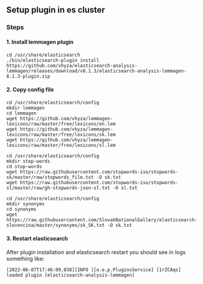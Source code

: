 ## Setup plugin in es cluster

### Steps

#### 1. Install lemmagen plugin
```
cd /usr/share/elasticsearch
./bin/elasticsearch-plugin install https://github.com/vhyza/elasticsearch-analysis-lemmagen/releases/download/v8.1.3/elasticsearch-analysis-lemmagen-8.1.3-plugin.zip
```

#### 2. Copy config file
```
cd /usr/share/elasticsearch/config
mkdir lemmagen
cd lemmagen
wget https://github.com/vhyza/lemmagen-lexicons/raw/master/free/lexicons/en.lem
wget https://github.com/vhyza/lemmagen-lexicons/raw/master/free/lexicons/sk.lem
wget https://github.com/vhyza/lemmagen-lexicons/raw/master/free/lexicons/sl.lem

cd /usr/share/elasticsearch/config
mkdir stop-words
cd stop-words
wget https://raw.githubusercontent.com/stopwords-iso/stopwords-sk/master/raw/stopwords_file.txt -O sk.txt
wget https://raw.githubusercontent.com/stopwords-iso/stopwords-sl/master/raw/gh-stopwords-json-sl.txt -O sl.txt

cd /usr/share/elasticsearch/config
mkdir synonyms
cd synonyms
wget https://raw.githubusercontent.com/SlovakNationalGallery/elasticsearch-slovencina/master/synonyms/sk_SK.txt -O sk.txt
```

#### 3. Restart elasticsearch
After plugin installation and elasticsearch restart you should see in logs something like:
```
[2022-06-07T17:46:09,038][INFO ][o.e.p.PluginsService] [1rZCAqs] loaded plugin [elasticsearch-analysis-lemmagen]
```
